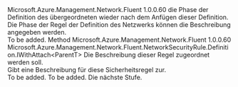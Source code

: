 <Type Name="IWithDescription&lt;ParentT&gt;" FullName="Microsoft.Azure.Management.Network.Fluent.NetworkSecurityRule.Definition.IWithDescription&lt;ParentT&gt;">
  <TypeSignature Language="C#" Value="public interface IWithDescription&lt;ParentT&gt;" />
  <TypeSignature Language="ILAsm" Value=".class public interface auto ansi abstract IWithDescription`1&lt;ParentT&gt;" />
  <TypeSignature Language="DocId" Value="T:Microsoft.Azure.Management.Network.Fluent.NetworkSecurityRule.Definition.IWithDescription`1" />
  <TypeSignature Language="VB.NET" Value="Public Interface IWithDescription(Of ParentT)" />
  <TypeSignature Language="F#" Value="type IWithDescription&lt;'ParentT&gt; = interface" />
  <AssemblyInfo>
    <AssemblyName>Microsoft.Azure.Management.Network.Fluent</AssemblyName>
    <AssemblyVersion>1.0.0.60</AssemblyVersion>
  </AssemblyInfo>
  <TypeParameters>
    <TypeParameter Name="ParentT" />
  </TypeParameters>
  <Interfaces />
  <Docs>
    <typeparam name="ParentT">die Phase der Definition des übergeordneten wieder nach dem Anfügen dieser Definition.</typeparam>
    <summary>
            Die Phase der Regel der Definition des Netzwerks können die Beschreibung angegeben werden.
            </summary>
    <remarks>To be added.</remarks>
  </Docs>
  <Members>
    <Member MemberName="WithDescription">
      <MemberSignature Language="C#" Value="public Microsoft.Azure.Management.Network.Fluent.NetworkSecurityRule.Definition.IWithAttach&lt;ParentT&gt; WithDescription (string description);" />
      <MemberSignature Language="ILAsm" Value=".method public hidebysig newslot virtual instance class Microsoft.Azure.Management.Network.Fluent.NetworkSecurityRule.Definition.IWithAttach`1&lt;!ParentT&gt; WithDescription(string description) cil managed" />
      <MemberSignature Language="DocId" Value="M:Microsoft.Azure.Management.Network.Fluent.NetworkSecurityRule.Definition.IWithDescription`1.WithDescription(System.String)" />
      <MemberSignature Language="VB.NET" Value="Public Function WithDescription (description As String) As IWithAttach(Of ParentT)" />
      <MemberSignature Language="F#" Value="abstract member WithDescription : string -&gt; Microsoft.Azure.Management.Network.Fluent.NetworkSecurityRule.Definition.IWithAttach&lt;'ParentT&gt;" Usage="iWithDescription.WithDescription description" />
      <MemberType>Method</MemberType>
      <AssemblyInfo>
        <AssemblyName>Microsoft.Azure.Management.Network.Fluent</AssemblyName>
        <AssemblyVersion>1.0.0.60</AssemblyVersion>
      </AssemblyInfo>
      <ReturnValue>
        <ReturnType>Microsoft.Azure.Management.Network.Fluent.NetworkSecurityRule.Definition.IWithAttach&lt;ParentT&gt;</ReturnType>
      </ReturnValue>
      <Parameters>
        <Parameter Name="description" Type="System.String" />
      </Parameters>
      <Docs>
        <param name="description">Die Beschreibung dieser Regel zugeordnet werden soll.</param>
        <summary>
            Gibt eine Beschreibung für diese Sicherheitsregel zur.
            </summary>
        <returns>To be added.</returns>
        <remarks>To be added.</remarks>
        <return>Die nächste Stufe.</return>
      </Docs>
    </Member>
  </Members>
</Type>